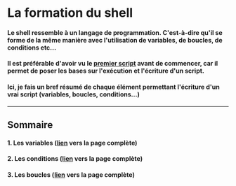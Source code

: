 # La formation du shell

#### Le shell ressemble à un langage de programmation. C'est-à-dire qu'il se forme de la même manière avec l'utilisation de variables, de boucles, de conditions etc...

#### Il est préférable d'avoir vu le [premier script](./premier_script.md) avant de commencer, car il permet de poser les bases sur l'exécution et l'écriture d'un script.

#### Ici, je fais un bref résumé de chaque élément permettant l'écriture d'un vrai script (variables, boucles, conditions...)

-------

## Sommaire
#### 1. Les variables ([lien](./variable.md) vers la page complète)
#### 2. Les conditions ([lien]() vers la page complète)
#### 3. Les boucles ([lien]() vers la page complète)



